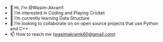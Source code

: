 - 👋 Hi, I’m @Wasim-Akram1
- 👀 I’m interested in Coding and Playing Cricket  
- 🌱 I’m currently learning Data Structure 
- 💞️ I’m looking to collaborate on on open source projects that use Python and C++
- 📫 How to reach me (wasimakramk60@gmail.com)

<!---
Wasim-Akram1/Wasim-Akram1 is a ✨ special ✨ repository because its `README.md` (this file) appears on your GitHub profile.
You can click the Preview link to take a look at your changes.
--->
